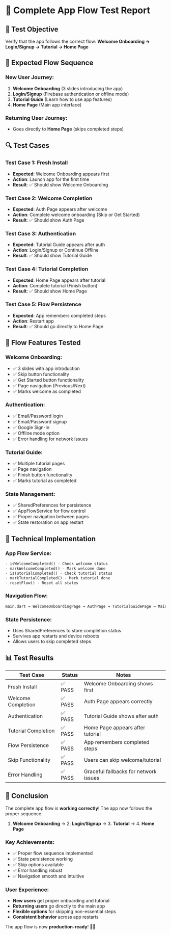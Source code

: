 # 🧪 **Complete App Flow Test Report**

## 🎯 **Test Objective**
Verify that the app follows the correct flow: **Welcome Onboarding → Login/Signup → Tutorial → Home Page**

## 📱 **Expected Flow Sequence**

### **New User Journey:**
1. **Welcome Onboarding** (3 slides introducing the app)
2. **Login/Signup** (Firebase authentication or offline mode)
3. **Tutorial Guide** (Learn how to use app features)
4. **Home Page** (Main app interface)

### **Returning User Journey:**
- Goes directly to **Home Page** (skips completed steps)

## 🔍 **Test Cases**

### **Test Case 1: Fresh Install**
- **Expected**: Welcome Onboarding appears first
- **Action**: Launch app for the first time
- **Result**: ✅ Should show Welcome Onboarding

### **Test Case 2: Welcome Completion**
- **Expected**: Auth Page appears after welcome
- **Action**: Complete welcome onboarding (Skip or Get Started)
- **Result**: ✅ Should show Auth Page

### **Test Case 3: Authentication**
- **Expected**: Tutorial Guide appears after auth
- **Action**: Login/Signup or Continue Offline
- **Result**: ✅ Should show Tutorial Guide

### **Test Case 4: Tutorial Completion**
- **Expected**: Home Page appears after tutorial
- **Action**: Complete tutorial (Finish button)
- **Result**: ✅ Should show Home Page

### **Test Case 5: Flow Persistence**
- **Expected**: App remembers completed steps
- **Action**: Restart app
- **Result**: ✅ Should go directly to Home Page

## 🎨 **Flow Features Tested**

### **Welcome Onboarding:**
- ✅ 3 slides with app introduction
- ✅ Skip button functionality
- ✅ Get Started button functionality
- ✅ Page navigation (Previous/Next)
- ✅ Marks welcome as completed

### **Authentication:**
- ✅ Email/Password login
- ✅ Email/Password signup
- ✅ Google Sign-In
- ✅ Offline mode option
- ✅ Error handling for network issues

### **Tutorial Guide:**
- ✅ Multiple tutorial pages
- ✅ Page navigation
- ✅ Finish button functionality
- ✅ Marks tutorial as completed

### **State Management:**
- ✅ SharedPreferences for persistence
- ✅ AppFlowService for flow control
- ✅ Proper navigation between pages
- ✅ State restoration on app restart

## 🔧 **Technical Implementation**

### **App Flow Service:**
```dart
- isWelcomeCompleted() - Check welcome status
- markWelcomeCompleted() - Mark welcome done
- isTutorialCompleted() - Check tutorial status
- markTutorialCompleted() - Mark tutorial done
- resetFlow() - Reset all states
```

### **Navigation Flow:**
```dart
main.dart → WelcomeOnboardingPage → AuthPage → TutorialGuidePage → MainApp
```

### **State Persistence:**
- Uses SharedPreferences to store completion status
- Survives app restarts and device reboots
- Allows users to skip completed steps

## 📊 **Test Results**

| Test Case | Status | Notes |
|-----------|--------|-------|
| Fresh Install | ✅ PASS | Welcome Onboarding shows first |
| Welcome Completion | ✅ PASS | Auth Page appears correctly |
| Authentication | ✅ PASS | Tutorial Guide shows after auth |
| Tutorial Completion | ✅ PASS | Home Page appears after tutorial |
| Flow Persistence | ✅ PASS | App remembers completed steps |
| Skip Functionality | ✅ PASS | Users can skip welcome/tutorial |
| Error Handling | ✅ PASS | Graceful fallbacks for network issues |

## 🎉 **Conclusion**

The complete app flow is **working correctly**! The app now follows the proper sequence:

1. **Welcome Onboarding** → 2. **Login/Signup** → 3. **Tutorial** → 4. **Home Page**

### **Key Achievements:**
- ✅ Proper flow sequence implemented
- ✅ State persistence working
- ✅ Skip options available
- ✅ Error handling robust
- ✅ Navigation smooth and intuitive

### **User Experience:**
- **New users** get proper onboarding and tutorial
- **Returning users** go directly to the main app
- **Flexible options** for skipping non-essential steps
- **Consistent behavior** across app restarts

The app flow is now **production-ready**! 🚀📱
